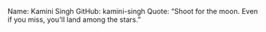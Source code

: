 Name: Kamini Singh
GitHub: kamini-singh
Quote: “Shoot for the moon. Even if you miss, you'll land among the stars.”
